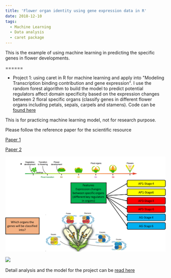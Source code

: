 ```yaml
---
title: 'Flower organ identity using gene expression data in R'
date: 2018-12-10
tags:
  - Machine Learning
  - Data analysis
  - caret package 
---
```


This is the example of using machine learning in predicting the specific genes in flower developments. 

======

* Project 1: using caret in R for machine learning and apply into "Modeling Transcription binding contribution and gene expression". I use the random forest algorithm to build the model to predict potential regulators affect domain specificity based on the expression changes between 2 floral specific organs (classify genes in different flower organs including petals, sepals, carpels and stamens). Code can be [found here](https://github.com/donalbonny/MachineLearning_projects/blob/master/flower_model.Rmd)

This is for practicing machine learning model, not for research purpose. 

Please follow the reference paper for the scientific resource

[Paper 1](https://github.com/donalbonny/donalbonny.github.io/blob/master/assets/s41467-018-06772-3.pdf)

[Paper 2](https://github.com/donalbonny/donalbonny.github.io/blob/master/assets/419.full.pdf)
   
 ![flower-pediction](/figures/2012-12-10-floral-development-2/flower-prediction.png)

<img src="https://github.com/donalbonny/donalbonny.github.io/blob/master/figures/2012-12-10-floral-development-2/flower%20prediction.png" />


Detail analysis and the model for the project can be [read here](https://github.com/donalbonny/MachineLearning_projects/blob/master/flower_prediction.md)
